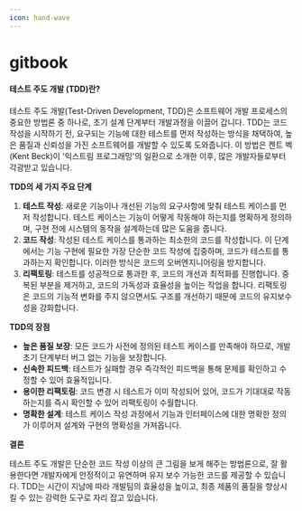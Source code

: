```yaml
---
icon: hand-wave
---
```


# gitbook

#### 테스트 주도 개발 (TDD)란?

테스트 주도 개발(Test-Driven Development, TDD)은 소프트웨어 개발 프로세스의 중요한 방법론 중 하나로, 초기 설계 단계부터 개발과정을 이끌어 갑니다. TDD는 코드 작성을 시작하기 전, 요구되는 기능에 대한 테스트를 먼저 작성하는 방식을 채택하여, 높은 품질과 신뢰성을 가진 소프트웨어를 개발할 수 있도록 도와줍니다. 이 방법은 켄트 벡(Kent Beck)이 '익스트림 프로그래밍'의 일환으로 소개한 이후, 많은 개발자들로부터 각광받고 있습니다.

**TDD의 세 가지 주요 단계**

1. **테스트 작성**: 새로운 기능이나 개선된 기능의 요구사항에 맞춰 테스트 케이스를 먼저 작성합니다. 테스트 케이스는 기능이 어떻게 작동해야 하는지를 명확하게 정의하며, 구현 전에 시스템의 동작을 설계하는데 많은 도움을 줍니다.
2. **코드 작성**: 작성된 테스트 케이스를 통과하는 최소한의 코드를 작성합니다. 이 단계에서는 기능 구현에 필요한 가장 단순한 코드 작성에 집중하며, 코드가 테스트를 통과하는지 확인합니다. 이러한 방식은 코드의 오버엔지니어링을 방지합니다.
3. **리팩토링**: 테스트를 성공적으로 통과한 후, 코드의 개선과 최적화를 진행합니다. 중복된 부분을 제거하고, 코드의 가독성과 효율성을 높이는 작업을 합니다. 리팩토링은 코드의 기능적 변화를 주지 않으면서도 구조를 개선하기 때문에 코드의 유지보수성을 강화합니다.

**TDD의 장점**

* **높은 품질 보장**: 모든 코드가 사전에 정의된 테스트 케이스를 만족해야 하므로, 개발 초기 단계부터 버그 없는 기능을 보장합니다.
* **신속한 피드백**: 테스트가 실패할 경우 즉각적인 피드백을 통해 문제를 확인하고 수정할 수 있어 효율적입니다.
* **용이한 리팩토링**: 코드 변경 시 테스트가 이미 작성되어 있어, 코드가 기대대로 작동하는지를 즉시 확인할 수 있어 리팩토링이 수월합니다.
* **명확한 설계**: 테스트 케이스 작성 과정에서 기능과 인터페이스에 대한 명확한 정의가 이루어져 설계와 구현의 명확성을 가져옵니다.

**결론**

테스트 주도 개발은 단순한 코드 작성 이상의 큰 그림을 보게 해주는 방법론으로, 잘 활용한다면 개발자에게 안정적이고 유연하며 유지 보수 가능한 코드를 제공할 수 있습니다. TDD는 시간이 지남에 따라 개발팀의 효율성을 높이고, 최종 제품의 품질을 향상시킬 수 있는 강력한 도구로 자리 잡고 있습니다.
